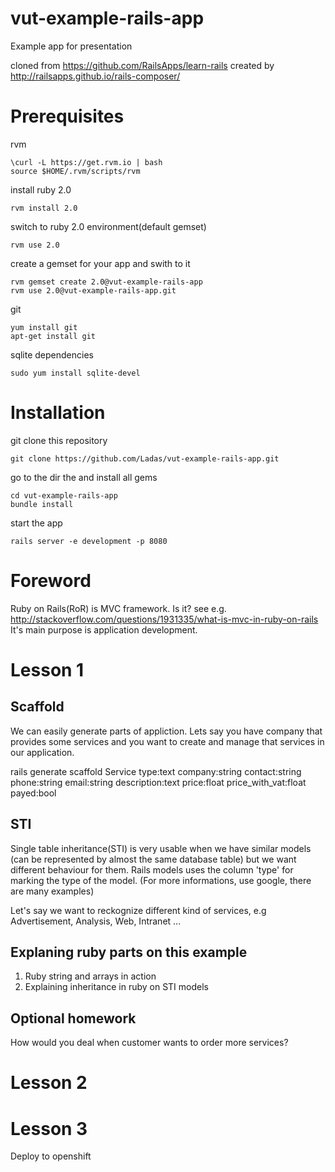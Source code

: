vut-example-rails-app
=====================

Example app for presentation

cloned from https://github.com/RailsApps/learn-rails
created by http://railsapps.github.io/rails-composer/

Prerequisites
=============

rvm

    \curl -L https://get.rvm.io | bash
    source $HOME/.rvm/scripts/rvm
  
install ruby 2.0

    rvm install 2.0
  
switch to ruby 2.0 environment(default gemset)

    rvm use 2.0

create a gemset for your app and swith to it

    rvm gemset create 2.0@vut-example-rails-app
    rvm use 2.0@vut-example-rails-app.git

git

    yum install git
    apt-get install git  

sqlite dependencies

    sudo yum install sqlite-devel

Installation
============

git clone this repository

    git clone https://github.com/Ladas/vut-example-rails-app.git
    
go to the dir the and install all gems

    cd vut-example-rails-app
    bundle install

start the app

    rails server -e development -p 8080
   
   
Foreword
========

Ruby on Rails(RoR) is MVC framework. Is it? see e.g. http://stackoverflow.com/questions/1931335/what-is-mvc-in-ruby-on-rails
It's main purpose is application development.
    
Lesson 1
========

Scaffold
--------

We can easily generate parts of appliction. Lets say you have company that provides some services and you want to 
create and manage that services in our application.

rails generate scaffold Service type:text company:string contact:string phone:string email:string description:text price:float price_with_vat:float payed:bool


STI
---

Single table inheritance(STI) is very usable when we have similar models (can be represented by almost the same database 
table) but we want different behaviour for them. Rails models uses the column 'type' for marking the type of the model. 
(For more informations, use google, there are many examples)

Let's say we want to reckognize different kind of services, e.g Advertisement, Analysis, Web, Intranet ...


Explaning ruby parts on this example
------------------------------------

1. Ruby string and arrays in action
2. Explaining inheritance in ruby on STI models



Optional homework
-----------------

How would you deal when customer wants to order more services?



Lesson 2
========



Lesson 3
========

Deploy to openshift
